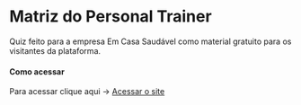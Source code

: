 # Matriz do Personal Trainer

Quiz feito para a empresa Em Casa Saudável como material gratuito para os visitantes da plataforma.

#### Como acessar

Para acessar clique aqui → [Acessar o site](https://fellipesalazar.github.io/matriz-personal/)
